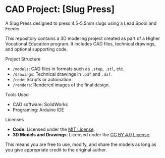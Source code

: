 # CAD Project: [Slug Press]
A Slug Press designed to press 4.5-5.5mm slugs using a Lead Spool and Feeder

This repository contains a 3D modeling project created as part of a Higher Vocational Education program. It includes CAD files, technical drawings, and optional supporting code.

Project Structure

- `/models`: CAD files in formats such as `.step`, `.stl`, etc.
- `/drawings`: Technical drawings in `.pdf` and `.dxf`.
- `/code`: Scripts or automation.
- `/renders`: Rendered images of the final design.

Tools Used

- CAD software: SolidWorks
- Programing: Arduino IDE 

Licenses

- **Code**: Licensed under the [MIT License](./LICENSE).
- **3D Models and Drawings**: Licensed under the [CC BY 4.0 License](./LICENSE-CC-BY.txt).

This means you are free to use, modify, and share the models as long as you give appropriate credit to the original author.
